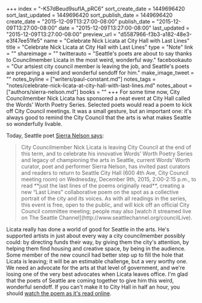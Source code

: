 +++
index = "-K57dBeud9sufIA_pRC6"
sort_create_date = 1449696420
sort_last_updated = 1449696420
sort_publish_date = 1449696420
create_date = "2015-12-09T13:27:00-08:00"
publish_date = "2015-12-09T13:27:00-08:00"
date = "2015-12-09T13:27:00-08:00"
last_updated = "2015-12-09T13:27:00-08:00"
preview_url = "d5587966-f3b3-a182-48e3-e3f47ee51fe5"
name = "Celebrate Nick Licata at City Hall with Last Lines"
title = "Celebrate Nick Licata at City Hall with Last Lines"
type = "Note"
link = ""
shareimage = ""
twitterauto = "Seattle's poets are about to say thanks to Councilmember Licata in the most weird, wonderful way."
facebookauto = "Our artsiest city council member is leaving the job, and Seattle's poets are preparing a weird and wonderful sendoff for him."
make_image_tweet = ""
notes_byline = ["writers/paul-constant.md"]
notes_tags = "notes/celebrate-nick-licata-at-city-hall-with-last-lines.md"
notes_about = ["authors/sierra-nelson.md"]
books = ""
+++
For some time now, City Councilmember Nick Licata has sponsored a neat event at City Hall called the Words' Worth Poetry Series. Selected poets would read a poem to kick off City Council meetings. It was a small gesture, but an important one: it's always good to remind the City Council that the arts is what makes Seattle so wonderfully livable. 

Today, Seattle poet [Sierra Nelson says](http://songsforsquid.tumblr.com/post/133621232872/last-lines-a-collaborative-poem-celebrating-city):

<blockquote>City Councilmember Nick Licata is leaving City Council at the end of this term, and to celebrate his innovative Words’ Worth Poetry Series and legacy of championing the arts in Seattle, current Words’ Worth curator, poet and performer Sierra Nelson, has invited past curators and readers to return to Seattle City Hall (600 4th Ave, City Council meeting room) on Wednesday, December 9th, 2015, 2:00-2:15 p.m., to read **just the last lines of the poems originally read**, creating a new “Last Lines” collaborative poem on the spot as a collective portrait of the city and its voices. As with all readings in the series, this event is free, open to the public, and will kick off an official City Council committee meeting; people may also [watch it streamed live on The Seattle Channel](http://www.seattlechannel.org/councilLive).</blockquote>

Licata really has done a world of good for Seattle in the arts. He's supported artists in just about every way a city councilmember possibly could: by directing funds their way, by giving them the city's attention, by helping them find housing and creative space, by being in the audience. Some member of the new council had better step up to fill the hole that Licata is leaving; it will be an estimable challenge, but a very worthy one. We need an advocate for the arts at that level of government, and we're losing one of the very best advocates when Licata leaves office. I'm glad that the poets of Seattle are coming together to give him this weird, wonderful sendoff. If you can't make it to City Hall in half an hour, you should [watch the poem as it's read online](http://www.seattlechannel.org/councilLive).
